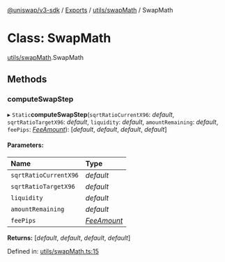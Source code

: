 [@uniswap/v3-sdk](../README.md) / [Exports](../modules.md) / [utils/swapMath](../modules/utils_swapmath.md) / SwapMath

# Class: SwapMath

[utils/swapMath](../modules/utils_swapmath.md).SwapMath

## Methods

### computeSwapStep

▸ `Static`**computeSwapStep**(`sqrtRatioCurrentX96`: *default*, `sqrtRatioTargetX96`: *default*, `liquidity`: *default*, `amountRemaining`: *default*, `feePips`: [*FeeAmount*](../enums/constants.feeamount.md)): [*default*, *default*, *default*, *default*]

#### Parameters:

| Name | Type |
| :------ | :------ |
| `sqrtRatioCurrentX96` | *default* |
| `sqrtRatioTargetX96` | *default* |
| `liquidity` | *default* |
| `amountRemaining` | *default* |
| `feePips` | [*FeeAmount*](../enums/constants.feeamount.md) |

**Returns:** [*default*, *default*, *default*, *default*]

Defined in: [utils/swapMath.ts:15](https://github.com/Uniswap/uniswap-v3-sdk/blob/c42b4d4/src/utils/swapMath.ts#L15)
